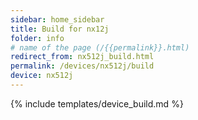 ```yaml
---
sidebar: home_sidebar
title: Build for nx12j
folder: info
# name of the page (/{{permalink}}.html)
redirect_from: nx512j_build.html
permalink: /devices/nx512j/build
device: nx512j
---
```

{% include templates/device_build.md %}
